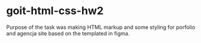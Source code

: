 # goit-html-css-hw2
Purpose of the task was making HTML markup and some styling for porfolio and agencja site based on the templated in figma. 

